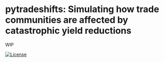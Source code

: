 # pytradeshifts: Simulating how trade communities are affected by catastrophic yield reductions

WIP


[![License](https://img.shields.io/badge/License-Apache_2.0-blue.svg)](https://opensource.org/licenses/Apache-2.0)


